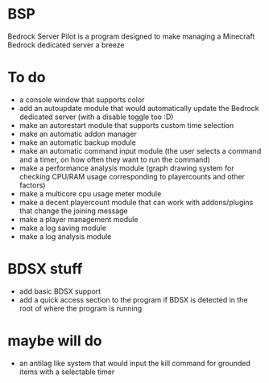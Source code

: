 # BSP
Bedrock Server Pilot is a program designed to make managing a Minecraft Bedrock dedicated server a breeze

# To do
  - a console window that supports color
  - add an autoupdate module that would automatically update the Bedrock dedicated server (with a disable toggle too :D)
  - make an autorestart module that supports custom time selection
  - make an automatic addon manager
  - make an automatic backup module
  - make an automatic command input module (the user selects a command and a timer, on how often they want to run the command)
  - make a performance analysis module (graph drawing system for checking CPU/RAM usage corresponding to playercounts and other factors)
  - make a multicore cpu usage meter module
  - make a decent playercount module that can work with addons/plugins that change the joining message
  - make a player management module
  - make a log saving module
  - make a log analysis module
# BDSX stuff
  - add basic BDSX support
  - add a quick access section to the program if BDSX is detected in the root of where the program is running
  
# maybe will do
  - an antilag like system that would input the kill command for grounded items with a selectable timer
  

